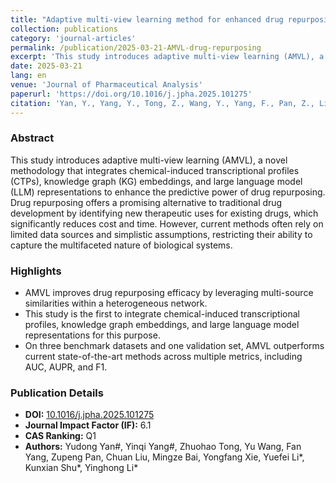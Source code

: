 ```yaml
---
title: "Adaptive multi-view learning method for enhanced drug repurposing using chemical-induced transcriptional profiles, knowledge graphs, and large language models"
collection: publications
category: 'journal-articles'
permalink: /publication/2025-03-21-AMVL-drug-repurposing
excerpt: 'This study introduces adaptive multi-view learning (AMVL), a novel methodology that integrates chemical-induced transcriptional profiles, knowledge graph embeddings, and large language model representations to enhance drug repurposing predictions.'
date: 2025-03-21
lang: en
venue: 'Journal of Pharmaceutical Analysis'
paperurl: 'https://doi.org/10.1016/j.jpha.2025.101275'
citation: 'Yan, Y., Yang, Y., Tong, Z., Wang, Y., Yang, F., Pan, Z., Liu, C., Bai, M., Xie, Y., Li, Y., Shu, K., & Li, Y. (2025). &quot;Adaptive multi-view learning method for enhanced drug repurposing using chemical-induced transcriptional profiles, knowledge graphs, and large language models.&quot; <i>Journal of Pharmaceutical Analysis</i>, 15(6), 101275.'
---
```


### Abstract

This study introduces adaptive multi-view learning (AMVL), a novel methodology that integrates chemical-induced transcriptional profiles (CTPs), knowledge graph (KG) embeddings, and large language model (LLM) representations to enhance the predictive power of drug repurposing. Drug repurposing offers a promising alternative to traditional drug development by identifying new therapeutic uses for existing drugs, which significantly reduces cost and time. However, current methods often rely on limited data sources and simplistic assumptions, restricting their ability to capture the multifaceted nature of biological systems.

### Highlights

*   AMVL improves drug repurposing efficacy by leveraging multi-source similarities within a heterogeneous network.
*   This study is the first to integrate chemical-induced transcriptional profiles, knowledge graph embeddings, and large language model representations for this purpose.
*   On three benchmark datasets and one validation set, AMVL outperforms current state-of-the-art methods across multiple metrics, including AUC, AUPR, and F1.

### Publication Details

*   **DOI:** [10.1016/j.jpha.2025.101275](https://doi.org/10.1016/j.jpha.2025.101275)
*   **Journal Impact Factor (IF):** 6.1
*   **CAS Ranking:** Q1
*   **Authors:** Yudong Yan#, Yinqi Yang#, Zhuohao Tong, Yu Wang, Fan Yang, Zupeng Pan, Chuan Liu, Mingze Bai, Yongfang Xie, Yuefei Li*, Kunxian Shu*, Yinghong Li*